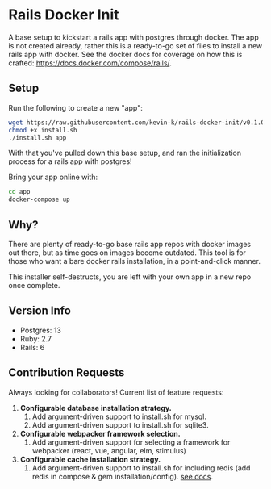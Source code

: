 # Rails Docker Init

A base setup to kickstart a rails app with postgres through docker.
The app is not created already, rather this is a ready-to-go set of files to install a new rails app with docker.
See the docker docs for coverage on how this is crafted: https://docs.docker.com/compose/rails/.

## Setup

Run the following to create a new "app":

```bash
wget https://raw.githubusercontent.com/kevin-k/rails-docker-init/v0.1.0-preview/install.sh
chmod +x install.sh
./install.sh app
```

With that you've pulled down this base setup, and ran the initialization process for a rails app with postgres!

Bring your app online with:

```bash
cd app
docker-compose up
```

## Why?

There are plenty of ready-to-go base rails app repos with docker images out there, but as time goes on images
become outdated. This tool is for those who want a bare docker rails installation, in a point-and-click manner.

This installer self-destructs, you are left with your own app in a new repo once complete.

## Version Info

- Postgres: 13
- Ruby: 2.7
- Rails: 6


## Contribution Requests
Always looking for collaborators! Current list of feature requests:
1. **Configurable database installation strategy.** 
   1. Add argument-driven support to install.sh for mysql.
   2. Add argument-driven support to install.sh for sqlite3.
2. **Configurable webpacker framework selection.**
   1. Add argument-driven support for selecting a framework for webpacker (react, vue, angular, elm, stimulus)
3. **Configurable cache installation strategy.** 
   1. Add argument-driven support to install.sh for including redis (add redis in compose & gem installation/config). [see docs](https://guides.rubyonrails.org/caching_with_rails.html#activesupport-cache-rediscachestore).